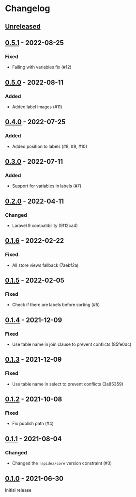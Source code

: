 # Changelog

## [Unreleased](https://github.com/org/repo/compare/0.5.1...master)

## [0.5.1](https://github.com/org/repo/compare/0.5.0...0.5.1) - 2022-08-25

### Fixed

- Failing with variables fix (#12)

## [0.5.0](https://github.com/org/repo/compare/0.4.0...0.5.0) - 2022-08-11

### Added

- Added label images (#11)

## [0.4.0](https://github.com/org/repo/compare/0.3.0...0.4.0) - 2022-07-25

### Added

- Added position to labels (#8, #9, #10)

## [0.3.0](https://github.com/org/repo/compare/0.2.0...0.3.0) - 2022-07-11

### Added

- Support for variables in labels (#7)

## [0.2.0](https://github.com/org/repo/compare/0.1.6...0.2.0) - 2022-04-11

### Changed

- Laravel 9 compatibility (9f12ca4)

## [0.1.6](https://github.com/org/repo/compare/0.1.5...0.1.6) - 2022-02-22

### Fixed

- All store views fallback (7aebf2a)

## [0.1.5](https://github.com/org/repo/compare/0.1.4...0.1.5) - 2022-02-05

### Fixed

- Check if there are labels before sorting (#5)

## [0.1.4](https://github.com/org/repo/compare/0.1.3...0.1.4) - 2021-12-09

### Fixed

- Use table name in join clause to prevent conflicts (85fe0dc)

## [0.1.3](https://github.com/org/repo/compare/0.1.2...0.1.3) - 2021-12-09

### Fixed

- Use table name in select to prevent conflicts (3a85359)

## [0.1.2](https://github.com/org/repo/compare/0.1.1...0.1.2) - 2021-10-08

### Fixed

- Fix publish path (#4)

## [0.1.1](https://github.com/org/repo/compare/0.1.0...0.1.1) - 2021-08-04

### Changed

- Changed the `rapidez/core` version constraint (#3)

## [0.1.0](https://github.com/org/repo/compare/b7c0d6aea961ce5da65b99fdc01b682f40e55ff4...0.1.0) - 2021-06-30

Initial release
